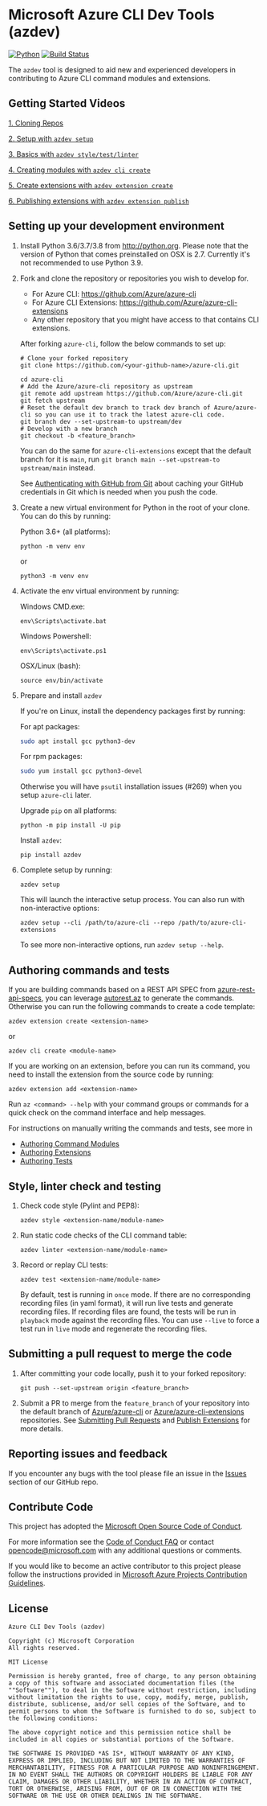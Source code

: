 # Microsoft Azure CLI Dev Tools (azdev)

[![Python](https://img.shields.io/pypi/pyversions/azure-cli.svg?maxAge=2592000)](https://pypi.python.org/pypi/azdev)
[![Build Status](https://dev.azure.com/azure-sdk/public/_apis/build/status/cli/Azure.azure-cli-dev-tools?branchName=master)](https://dev.azure.com/azure-sdk/public/_build/latest?definitionId=604&branchName=master)

The `azdev` tool is designed to aid new and experienced developers in contributing to Azure CLI command modules and extensions.

## Getting Started Videos

[1. Cloning Repos](https://azurecliprod.blob.core.windows.net/videos/01%20-%20CloningRepos.mp4)

[2. Setup with `azdev setup`](https://azurecliprod.blob.core.windows.net/videos/02%20-%20AzdevSetup.mp4)

[3. Basics with `azdev style/test/linter`](https://azurecliprod.blob.core.windows.net/videos/03%20-%20AzdevBasics.mp4)

[4. Creating modules with `azdev cli create`](https://azurecliprod.blob.core.windows.net/videos/04%20-%20AzdevCliCreate.mp4)

[5. Create extensions with `azdev extension create`](https://azurecliprod.blob.core.windows.net/videos/05%20-%20AzdevExtensionCreate.mp4)

[6. Publishing extensions with `azdev extension publish`](https://azurecliprod.blob.core.windows.net/videos/06%20-%20AzdevExtensionPublish.mp4)

## Setting up your development environment

1. Install Python 3.6/3.7/3.8 from http://python.org. Please note that the version of Python that comes preinstalled on OSX is 2.7. Currently it's not recommended to use Python 3.9.
2. Fork and clone the repository or repositories you wish to develop for.
    - For Azure CLI: https://github.com/Azure/azure-cli
    - For Azure CLI Extensions: https://github.com/Azure/azure-cli-extensions
    - Any other repository that you might have access to that contains CLI extensions.

    After forking `azure-cli`, follow the below commands to set up:
    ```Shell
    # Clone your forked repository
    git clone https://github.com/<your-github-name>/azure-cli.git

    cd azure-cli
    # Add the Azure/azure-cli repository as upstream
    git remote add upstream https://github.com/Azure/azure-cli.git
    git fetch upstream
    # Reset the default dev branch to track dev branch of Azure/azure-cli so you can use it to track the latest azure-cli code.
    git branch dev --set-upstream-to upstream/dev
    # Develop with a new branch
    git checkout -b <feature_branch>
    ```
    You can do the same for `azure-cli-extensions` except that the default branch for it is `main`, run `git branch main --set-upstream-to upstream/main` instead.

    See [Authenticating with GitHub from Git](https://docs.github.com/github/getting-started-with-github/set-up-git#next-steps-authenticating-with-github-from-git) about caching your GitHub credentials in Git which is needed when you push the code.

    
3. Create a new virtual environment for Python in the root of your clone. You can do this by running:

    Python 3.6+ (all platforms):
    ```BatchFile
    python -m venv env
    ```
    or
    ```Shell
    python3 -m venv env
    ```

4. Activate the env virtual environment by running:

    Windows CMD.exe:
    ```BatchFile
    env\Scripts\activate.bat
    ```

    Windows Powershell:
    ```
    env\Scripts\activate.ps1
    ```

    OSX/Linux (bash):
    ```Shell
    source env/bin/activate
    ```

5. Prepare and install `azdev`

   If you're on Linux, install the dependency packages first by running:

   For apt packages:
   ```Bash
   sudo apt install gcc python3-dev
   ```
   For rpm packages:
   ```Bash
   sudo yum install gcc python3-devel 
   ```

   Otherwise you will have `psutil` installation issues (#269) when you setup `azure-cli` later.
  
   Upgrade `pip` on all platforms:
   ```
   python -m pip install -U pip
   ```
   Install `azdev`:
   ```
   pip install azdev
   ```

6. Complete setup by running:
   ```
   azdev setup
   ```
  
   This will launch the interactive setup process. You can also run with non-interactive options:
   ```
   azdev setup --cli /path/to/azure-cli --repo /path/to/azure-cli-extensions
   ```
   To see more non-interactive options, run `azdev setup --help`.

## Authoring commands and tests

If you are building commands based on a REST API SPEC from [azure-rest-api-specs](https://github.com/Azure/azure-rest-api-specs), you can leverage [autorest.az](https://github.com/Azure/autorest.az) to generate the commands. Otherwise you can run the following commands to create a code template:
```
azdev extension create <extension-name>
```
or
```
azdev cli create <module-name>
```

If you are working on an extension, before you can run its command, you need to install the extension from the source code by running:
```
azdev extension add <extension-name>
```

Run `az <command> --help` with your command groups or commands for a quick check on the command interface and help messages.

For instructions on manually writing the commands and tests, see more in 
- [Authoring Command Modules](https://github.com/Azure/azure-cli/tree/dev/doc/authoring_command_modules)
- [Authoring Extensions](https://github.com/Azure/azure-cli/blob/dev/doc/extensions/authoring.md)
- [Authoring Tests](https://github.com/Azure/azure-cli/blob/dev/doc/authoring_tests.md)

## Style, linter check and testing
1. Check code style (Pylint and PEP8):
    ```
    azdev style <extension-name/module-name>
    ```
2. Run static code checks of the CLI command table:
    ```
    azdev linter <extension-name/module-name>
    ```
3. Record or replay CLI tests:
    ```
    azdev test <extension-name/module-name>
    ```

    By default, test is running in `once` mode. If there are no corresponding recording files (in yaml format), it will run live tests and generate recording files. If recording files are found, the tests will be run in `playback` mode against the recording files. You can use `--live` to force a test run in `live` mode and regenerate the recording files.

## Submitting a pull request to merge the code

1. After committing your code locally, push it to your forked repository:
    ```
    git push --set-upstream origin <feature_branch>
    ```
2. Submit a PR to merge from the `feature_branch` of your repository into the default branch of [Azure/azure-cli](https://github.com/Azure/azure-cli) or [Azure/azure-cli-extensions](https://github.com/Azure/azure-cli-extensions) repositories. See [Submitting Pull Requests](https://github.com/Azure/azure-cli/tree/dev/doc/authoring_command_modules#submitting-pull-requests) and [Publish Extensions](https://github.com/Azure/azure-cli/blob/dev/doc/extensions/authoring.md#publish) for more details.

## Reporting issues and feedback

If you encounter any bugs with the tool please file an issue in the [Issues](https://github.com/Azure/azure-cli-dev-tools/issues) section of our GitHub repo.

## Contribute Code

This project has adopted the [Microsoft Open Source Code of Conduct](https://opensource.microsoft.com/codeofconduct/).

For more information see the [Code of Conduct FAQ](https://opensource.microsoft.com/codeofconduct/faq/) or contact [opencode@microsoft.com](mailto:opencode@microsoft.com) with any additional questions or comments.

If you would like to become an active contributor to this project please
follow the instructions provided in [Microsoft Azure Projects Contribution Guidelines](http://azure.github.io/guidelines.html).

## License

```
Azure CLI Dev Tools (azdev)

Copyright (c) Microsoft Corporation
All rights reserved.

MIT License

Permission is hereby granted, free of charge, to any person obtaining a copy of this software and associated documentation files (the ""Software""), to deal in the Software without restriction, including without limitation the rights to use, copy, modify, merge, publish, distribute, sublicense, and/or sell copies of the Software, and to permit persons to whom the Software is furnished to do so, subject to the following conditions:

The above copyright notice and this permission notice shall be included in all copies or substantial portions of the Software.

THE SOFTWARE IS PROVIDED *AS IS*, WITHOUT WARRANTY OF ANY KIND, EXPRESS OR IMPLIED, INCLUDING BUT NOT LIMITED TO THE WARRANTIES OF MERCHANTABILITY, FITNESS FOR A PARTICULAR PURPOSE AND NONINFRINGEMENT. IN NO EVENT SHALL THE AUTHORS OR COPYRIGHT HOLDERS BE LIABLE FOR ANY CLAIM, DAMAGES OR OTHER LIABILITY, WHETHER IN AN ACTION OF CONTRACT, TORT OR OTHERWISE, ARISING FROM, OUT OF OR IN CONNECTION WITH THE SOFTWARE OR THE USE OR OTHER DEALINGS IN THE SOFTWARE.
```
